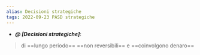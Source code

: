 ```yaml
---
alias: Decisioni strategiche
tags: 2022-09-23 PASD strategiche
---
```


- ***@ [Decisioni strategiche]***:
> di ==lungo periodo==  ==non reversibili== e ==coinvolgono denaro==